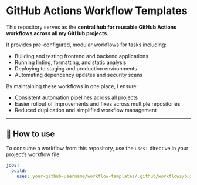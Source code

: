# GitHub Actions Workflow Templates

This repository serves as the **central hub for reusable GitHub Actions workflows across all my GitHub projects**.

It provides pre-configured, modular workflows for tasks including:

- Building and testing frontend and backend applications
- Running linting, formatting, and static analysis
- Deploying to staging and production environments
- Automating dependency updates and security scans

By maintaining these workflows in one place, I ensure:

- Consistent automation pipelines across all projects
- Easier rollout of improvements and fixes across multiple repositories
- Reduced duplication and simplified workflow management

---

## 🔗 How to use

To consume a workflow from this repository, use the `uses:` directive in your project’s workflow file:

```yaml
jobs:
  build:
    uses: your-github-username/workflow-templates/.github/workflows/build.yml@main